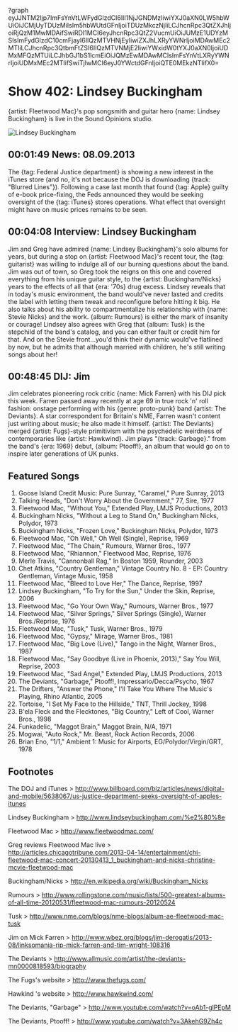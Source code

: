 ?graph eyJJNTM2Ijp7ImFsYnVtLWFydGlzdCI6IlI1NjJGNDMzIiwiYXJ0aXN0LW5hbWUiOiJCMjUyTDUzMiIsIm5hbWUtdGFnIjoiTDUzMkczNjIiLCJhcnRpc3QtZXJhIjoiRjQzM1MwMDAifSwiRDI1MCI6eyJhcnRpc3QtZ2VucmUiOiJUMzE1UDYzMSIsImFydGlzdC10cmFjayI6IlQzMTVHNjEyIiwiZXJhLXRyYWNrIjoiMDAwMEc2MTIiLCJhcnRpc3QtbmFtZSI6IlQzMTVNMjE2IiwiYWxidW0tYXJ0aXN0IjoiUDMxMFQzMTUiLCJhbGJ1bS1lcmEiOiJQMzEwMDAwMCIsImFsYnVtLXRyYWNrIjoiUDMxMEc2MTIifSwiTjIwMCI6eyJ0YWctdGFnIjoiQTE0MEkzNTIifX0=

# Show 402: Lindsey Buckingham
{artist: Fleetwood Mac}'s pop songsmith and guitar hero {name: Lindsey Buckingham} is live in the Sound Opinions studio.

![Lindsey Buckingham](http://static.soundopinions.org/images/2013/lindseybuckingham.jpg)

## 00:01:49 News: 08.09.2013
The {tag: Federal Justice department} is showing a new interest in the iTunes store (and no, it's not because the DOJ is downloading {track: "Blurred Lines"}). Following a case last month that found {tag: Apple} guilty of e-book price-fixing, the Feds announced they would be seeking oversight of the {tag: iTunes} stores operations. What effect that oversight might have on music prices remains to be seen.

## 00:04:08 Interview: Lindsey Buckingham
Jim and Greg have admired {name: Lindsey Buckingham}'s solo albums for years, but during a stop on {artist: Fleetwood Mac}'s recent tour, the {tag: guitarist} was willing to indulge all of our burning questions about the band. Jim was out of town, so Greg took the reigns on this one and covered everything from his unique guitar style, to the {artist: Buckingham/Nicks} years to the effects of all that {era: '70s} drug excess. Lindsey reveals that in today's music environment, the band would've never lasted and credits the label with letting them tweak and reconfigure before hitting it big. He also talks about his ability to compartmentalize his relationship with {name: Stevie Nicks} and the work. {album: Rumours} is either the mark of insanity or courage! Lindsey also agrees with Greg that {album: Tusk} is the stepchild of the band's catalog, and you can either fault or credit him for that. And on the Stevie front...you'd think their dynamic would've flatlined by now, but he admits that although married with children, he's still writing songs about her!


## 00:48:45 DIJ: Jim
Jim celebrates pioneering rock critic {name: Mick Farren} with his DIJ pick this week. Farren passed away recently at age 69 in true rock 'n' roll fashion: onstage performing with his {genre: proto-punk} band {artist: The Deviants}. A star correspondent for Britain's NME, Farren wasn't content just writing about music; he also made it himself. {artist: The Deviants} merged {artist: Fugs}-style primitivism with the psychedelic weirdness of contemporaries like {artist: Hawkwind}. Jim plays "{track: Garbage}." from the band's {era: 1969} debut, {album: Ptooff!}, an album that would go on to inspire later generations of UK punks.

## Featured Songs
1. Goose Island Credit Music: Pure Sunray, "Caramel," Pure Sunray, 2013
2. Talking Heads, "Don't Worry About the Government," 77, Sire, 1977
3. Fleetwood Mac, "Without You," Extended Play, LMJS Productions, 2013
4. Buckingham Nicks, "Without a Leg to Stand On," Buckingham Nicks, Polydor, 1973
5. Buckingham Nicks, "Frozen Love," Buckingham Nicks, Polydor, 1973
6. Fleetwood Mac, "Oh Well," Oh Well (Single), Reprise, 1969
7. Fleetwood Mac, "The Chain," Rumours, Warner Bros., 1977
8. Fleetwood Mac, "Rhiannon," Fleetwood Mac, Reprise, 1976
9. Merle Travis, "Cannonball Rag," In Boston 1959, Rounder, 2003
10. Chet Atkins, "Country Gentleman," Vintage Country No. 8 - EP: Country Gentleman, Vintage Music, 1958
11. Fleetwood Mac, "Bleed to Love Her," The Dance, Reprise, 1997
12. Lindsey Buckingham, "To Try for the Sun," Under the Skin, Reprise, 2006
13. Fleetwood Mac, "Go Your Own Way," Rumours, Warner Bros., 1977
14. Fleetwood Mac, "Silver Springs," Silver Springs (Single), Warner Bros./Reprise, 1976
15. Fleetwood Mac, "Tusk," Tusk, Warner Bros., 1979
16. Fleetwood Mac, "Gypsy," Mirage, Warner Bros., 1981
17. Fleetwood Mac, "Big Love (Live)," Tango in the Night, Warner Bros., 1987
18. Fleetwood Mac, "Say Goodbye (Live in Phoenix, 2013)," Say You Will, Reprise, 2003
19. Fleetwood Mac, "Sad Angel," Extended Play, LMJS Productions, 2013
20. The Deviants, "Garbage," Ptooff!, Impressario/Decca/Psycho, 1967
21. The Drifters, "Answer the Phone," I'll Take You Where The Music's Playing, Rhino Atlantic, 2005
22. Tortoise, "I Set My Face to the Hillside," TNT, Thrill Jockey, 1998
23. B'ela Fleck and the Flecktones, "Big Country," Left of Cool, Warner Bros., 1998
24. Funkadelic, "Maggot Brain," Maggot Brain, N/A, 1971
25. Mogwai, "Auto Rock," Mr. Beast, Rock Action Records, 2006
26. Brian Eno, "1/1," Ambient 1: Music for Airports, EG/Polydor/Virgin/GRT, 1978

## Footnotes
The DOJ and iTunes > http://www.billboard.com/biz/articles/news/digital-and-mobile/5638067/us-justice-department-seeks-oversight-of-apples-itunes

Lindsey Buckingham > http://www.lindseybuckingham.com/%e2%80%8e

Fleetwood Mac > http://www.fleetwoodmac.com/

Greg reviews Fleetwood Mac live > http://articles.chicagotribune.com/2013-04-14/entertainment/chi-fleetwood-mac-concert-20130413_1_buckingham-and-nicks-christine-mcvie-fleetwood-mac

Buckingham/Nicks > http://en.wikipedia.org/wiki/Buckingham_Nicks

Rumours > http://www.rollingstone.com/music/lists/500-greatest-albums-of-all-time-20120531/fleetwood-mac-rumours-20120524

Tusk > http://www.nme.com/blogs/nme-blogs/album-ae-fleetwood-mac-tusk

Jim on Mick Farren > http://www.wbez.org/blogs/jim-derogatis/2013-08/linksomania-rip-mick-farren-and-tim-wright-108316

The Deviants > http://www.allmusic.com/artist/the-deviants-mn0000818593/biography

The Fugs's website > http://www.thefugs.com/

Hawkind 's website > http://www.hawkwind.com/

The Deviants, "Garbage" > http://www.youtube.com/watch?v=oAb1-glPEpM

The Deviants, Ptooff! > http://www.youtube.com/watch?v=3AkehG9Zh4c




